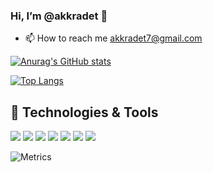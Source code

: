 ### Hi, I’m @akkradet 👋

- 📫 How to reach me akkradet7@gmail.com

<!--
**akkradet/akkradet** is a ✨ _special_ ✨ repository because its `README.md` (this file) appears on your GitHub profile.

Here are some ideas to get you started:

- 🔭 I’m currently working on ...
- 🌱 I’m currently learning ...
- 👯 I’m looking to collaborate on ...
- 🤔 I’m looking for help with ...
- 💬 Ask me about ...
- 📫 How to reach me: ...
- 😄 Pronouns: ...
- ⚡ Fun fact: ...
-->
[![Anurag's GitHub stats](https://github-readme-stats.vercel.app/api?username=akkradet&count_private=true&show_icons=true&theme=blue-green)](https://github.com/anuraghazra/github-readme-stats)

[![Top Langs](https://github-readme-stats.vercel.app/api/top-langs/?username=akkradet&layout=compact)](https://github.com/anuraghazra/github-readme-stats)

## 🔧 Technologies & Tools
![](https://img.shields.io/badge/OS-Linux-informational?style=flat&logo=linux&logoColor=white&color=2bbc8a)
![](https://img.shields.io/badge/Shell-Bash-informational?style=flat&logo=gnu-bash&logoColor=white&color=2bbc8a)
![](https://img.shields.io/badge/Tools-PostgreSQL-informational?style=flat&logo=postgresql&logoColor=white&color=2bbc8a)
![](https://img.shields.io/badge/Tools-Docker-informational?style=flat&logo=docker&logoColor=white&color=2bbc8a)
![](https://img.shields.io/badge/Editor-VSCode-informational?style=flat&logo=visual-studio&logoColor=white&color=2bbc8a)
![](https://img.shields.io/badge/Tools-Centos-informational?style=flat&logo=centos&logoColor=white&color=2bbc8a)
![](https://img.shields.io/badge/Odoo-ce-informational?style=flat&logo=odoo&logoColor=white&color=2bbc8a)

![Metrics](https://metrics.lecoq.io/akkradet?template=classic&isocalendar=1&languages=1&introduction=1&people=1&gists=1&followup=1&isocalendar.duration=half-year&languages.limit=8&languages.sections=most-used&languages.colors=github&languages.threshold=0%25&languages.indepth=false&languages.categories=markup%2C%20programming&languages.recent.categories=markup%2C%20programming&languages.recent.load=300&languages.recent.days=14&introduction.title=true&people.limit=24&people.size=28&people.types=followers%2C%20following&people.identicons=false&people.shuffle=false&followup.sections=repositories&config.timezone=Asia%2FBangkok)

